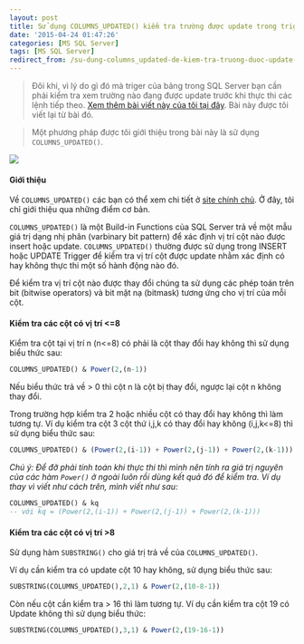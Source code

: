 ```yaml
---
layout: post
title: Sử dụng COLUMNS_UPDATED() kiểm tra trường được update trong trigger
date: '2015-04-24 01:47:26'
categories: [MS SQL Server]
tags: [MS SQL Server]
redirect_from: /su-dung-columns_updated-de-kiem-tra-truong-duoc-update-trong-trigger/
---
```



> Đôi khi, vì lý do gì đó mà triger của bảng trong SQL Server bạn cần phải kiểm tra xem trường nào đang được update trước khi thực thi các lệnh tiếp theo. [Xem thêm bài viết này của tôi tại đây](https://trinhvanchung.wordpress.com/2010/11/03/s%e1%bb%ad-d%e1%bb%a5ng-columns_updated-d%e1%bb%83-ki%e1%bb%83m-tra-tr%c6%b0%e1%bb%9dng-d%c6%b0%e1%bb%a3c-update-trong-trigger/). Bài này được tôi viết lại từ bài đó.

> Một phương pháp được tôi giới thiệu trong bài này là sử dụng `COLUMNS_UPDATED()`.

![](https://www.dropbox.com/s/90ymmfk4t8l036g/04-mssql_columns_updated.jpg?dl=1)

#### Giới thiệu

Về `COLUMNS_UPDATED()` các bạn có thể xem chi tiết ở [site chính chủ](https://msdn.microsoft.com/en-us/library/ms186329.aspx). Ở đây, tôi chỉ giới thiệu qua những điểm cơ bản.

`COLUMNS_UPDATED()` là một Build-in Functions của SQL Server trả về một mẫu giá trị dạng nhị phân (varbinary bit pattern) để xác định vị trí cột nào được insert hoặc update. `COLUMNS_UPDATED()` thường được sử dụng trong INSERT hoặc UPDATE Trigger để kiểm tra vị trí cột được update nhằm xác định có hay không thực thi một số hành động nào đó.

Để kiểm tra vị trí cột nào được thay đổi chúng ta sử dụng các phép toán trên bit (bitwise operators) và bit mặt nạ (bitmask) tương ứng cho vị trí của mỗi cột.

#### Kiểm tra các cột có vị trí <=8
Kiểm tra cột tại vị trí n (n<=8) có phải là cột thay đổi hay không thì sử dụng biểu thức sau:

```sql
COLUMNS_UPDATED() & Power(2,(n-1))
```

Nếu biểu thức trả về > 0 thì cột n là cột bị thay đổi, ngược lại cột n không thay đổi.

Trong trường hợp kiểm tra 2 hoặc nhiều cột có thay đổi hay không thì làm tương tự. Ví dụ kiểm tra cột 3 cột thứ i,j,k có thay đổi hay không (i,j,k<=8) thì sử dụng biểu thức sau:

```sql
COLUMNS_UPDATED() & (Power(2,(i-1)) + Power(2,(j-1)) + Power(2,(k-1)))
```

*Chú ý: Để đỡ phải tính toán khi thực thi thì mình nên tính ra giá trị nguyên của các hàm `Power()` ở ngoài luôn rồi dùng kết quả đó để kiểm tra. Ví dụ thay vì viết như cách trên, mình viết như sau:*

```sql
COLUMNS_UPDATED() & kq 
-- với kq = (Power(2,(i-1)) + Power(2,(j-1)) + Power(2,(k-1)))
```

#### Kiểm tra các cột có vị trí >8

Sử dụng hàm `SUBSTRING()` cho giá trị trả về của `COLUMNS_UPDATED()`.

Ví dụ cần kiểm tra có update cột 10 hay không, sử dụng biểu thức sau:

```sql
SUBSTRING(COLUMNS_UPDATED(),2,1) & Power(2,(10-8-1))
```

Còn nếu cột cần kiểm tra > 16 thì làm tương tự. Ví dụ cần kiểm tra cột 19 có Update không thì sử dụng biểu thức:

```sql
SUBSTRING(COLUMNS_UPDATED(),3,1) & Power(2,(19-16-1))
```